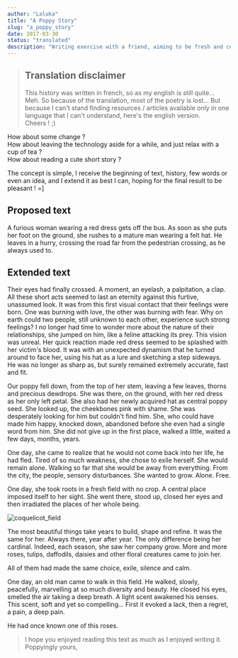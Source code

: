 ```yaml
---
author: "Laluka"
title: "A Poppy Story"
slug: "a_poppy_story"
date: 2017-03-30
status: "translated"
description: "Writing exercise with a friend, aiming to be fresh and cute, about a poppy woman."
---
```


 > ## Translation disclaimer
 > This history was written in french, so as my english is still quite... Meh. So because of the translation, most of the poetry is lost... But because I can't stand finding resources / articles available only in one language that I can't understand, here's the english version.\
 Cheers ! ;)

How about some change ?\
How about leaving the technology aside for a while, and just relax with a cup of tea ?\
How about reading a cute short story ?

The concept is simple, I receive the beginning of text, history, few words or even an idea, and I extend it as best I can, hoping for the final result to be pleasant ! =]


## Proposed text

A furious woman wearing a red dress gets off the bus. As soon as she puts her foot on the ground, she rushes to a mature man wearing a felt hat. He leaves in a hurry, crossing the road far from the pedestrian crossing, as he always used to.

## Extended text

Their eyes had finally crossed. A moment, an eyelash, a palpitation, a clap. All these short acts seemed to last an eternity against this furtive, unassumed look. It was from this first visual contact that their feelings were born. One was burning with love, the other was burning with fear. Why on earth could two people, still unknown to each other, experience such strong feelings? I no longer had time to wonder more about the nature of their relationships, she jumped on him, like a feline attacking its prey. This vision was unreal. Her quick reaction made red dress seemed to be splashed with her victim's blood. It was with an unexpected dynamism that he turned around to face her, using his hat as a lure and sketching a step sideways. He was no longer as sharp as, but surely remained extremely accurate, fast and fit.

Our poppy fell down, from the top of her stem, leaving a few leaves, thorns and precious dewdrops. She was there, on the ground, with her red dress as her only left petal. She also had her newly acquired hat as central poppy seed. She looked up, the cheekbones pink with shame. She was desperately looking for him but couldn't find him. She, who could have made him happy, knocked down, abandoned before she even had a single word from him. She did not give up in the first place, walked a little, waited a few days, months, years.

One day, she came to realize that he would not come back into her life, he had fled. Tired of so much weakness, she chose to exile herself. She would remain alone. Walking so far that she would be away from everything. From the city, the people, sensory disturbances. She wanted to grow. Alone. Free.

One day, she took roots in a fresh field with no crop. A central place imposed itself to her sight. She went there, stood up, closed her eyes and then irradiated the places of her whole being.

<img class="img_big" src="/the_rest/coquelicot/coquelicot_field.jpg" alt="coquelicot_field">

The most beautiful things take years to build, shape and refine. It was the same for her. Always there, year after year. The only difference being her cardinal. Indeed, each season, she saw her company grow. More and more roses, tulips, daffodils, daisies and other floral creatures came to join her.

All of them had made the same choice, exile, silence and calm.

One day, an old man came to walk in this field. He walked, slowly, peacefully, marvelling at so much diversity and beauty. He closed his eyes, smelled the air taking a deep breath. A light scent awakened his senses. This scent, soft and yet so compelling... First it evoked a lack, then a regret, a pain, a deep pain.

He had once known one of this roses.

 > I hope you enjoyed reading this text as much as I enjoyed writing it.\
Poppyingly yours,

